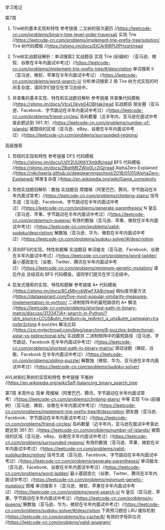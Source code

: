学习笔记

第7周
1. Trie树的基本实现和特性
参考链接
二叉树的层次遍历  //https://leetcode-cn.com/problems/binary-tree-level-order-traversal/
实现 Trie         //https://leetcode-cn.com/problems/implement-trie-prefix-tree/solution/
Tire 树代码模板   //https://shimo.im/docs/EICAr9lRPUIPHxsH/read

2. Trie树实战题目解析：单词搜索2
实战题目
实现 Trie (前缀树) （亚马逊、微软、谷歌在半年内面试中考过）//https://leetcode-cn.com/problems/implement-trie-prefix-tree/#/description
单词搜索 II （亚马逊、微软、苹果在半年内面试中考过）  //https://leetcode-cn.com/problems/word-search-ii/
分析单词搜索 2 用 Tire 树方式实现的时间复杂度，请同学们提交在学习总结中。


3. 并查集的基本实现、特性和实战题目解析
参考链接
并查集代码模板  //https://shimo.im/docs/VtcxL0kyp04OBHak/read
实战题目
朋友圈（亚马逊、Facebook、字节跳动在半年内面试中考过）//https://leetcode-cn.com/problems/friend-circles/
岛屿数量（近半年内，亚马逊在面试中考查此题达到 361 次）//https://leetcode-cn.com/problems/number-of-islands/
被围绕的区域（亚马逊、eBay、谷歌在半年内面试中考过）//https://leetcode-cn.com/problems/surrounded-regions/

高级搜索
1. 剪枝的实现和特性
参考链接
DFS 代码模板 //https://shimo.im/docs/UdY2UUKtliYXmk8t/read
BFS 代码模板 //https://shimo.im/docs/ZBghMEZWix0Lc2jQ/read
AlphaZero Explained //https://nikcheerla.github.io/deeplearningschool/2018/01/01/AlphaZero-Explained/
棋类复杂度 //https://en.wikipedia.org/wiki/Game_complexity

2. 剪枝实战题目解析：数独
实战题目
爬楼梯（阿里巴巴、腾讯、字节跳动在半年内面试常考）//https://leetcode-cn.com/problems/climbing-stairs/
括号生成（亚马逊、Facebook、字节跳动在半年内面试中考过）//https://leetcode-cn.com/problems/generate-parentheses/
N 皇后（亚马逊、苹果、字节跳动在半年内面试中考过）//https://leetcode-cn.com/problems/n-queens/
有效的数独（亚马逊、苹果、微软在半年内面试中考过）//https://leetcode-cn.com/problems/valid-sudoku/description/
解数独（亚马逊、华为、微软在半年内面试中考过）//https://leetcode-cn.com/problems/sudoku-solver/#/description

3. 双向BFS的实现、特性和题解
实战题目
单词接龙（亚马逊、Facebook、谷歌在半年内面试中考过）//https://leetcode-cn.com/problems/word-ladder/
最小基因变化（谷歌、Twitter、腾讯在半年内面试中考过）//https://leetcode-cn.com/problems/minimum-genetic-mutation/
课后作业
总结双向 BFS 代码模版，请同学们提交在学习总结中。

4. 启发式搜索的实现、特性和题解
参考链接
A* 代码模板 //https://shimo.im/docs/8CzMlrcvbWwFXA8r/read
相似度测量方法 //https://dataaspirant.com/five-most-popular-similarity-measures-implementation-in-python/
二进制矩阵中的最短路径的 A* 解法 //https://leetcode-cn.com/problems/shortest-path-in-binary-matrix/discuss/313347/A*-search-in-Python/?utm_source=LCUS&utm_medium=ip_redirect_q_uns&utm_campaign=transfer2china
8 puzzles 解法比较 //https://zxi.mytechroad.com/blog/searching/8-puzzles-bidirectional-astar-vs-bidirectional-bfs/
实战题目
二进制矩阵中的最短路径（亚马逊、字节跳动、Facebook 在半年内面试中考过）//https://leetcode-cn.com/problems/shortest-path-in-binary-matrix/
滑动谜题（微软、谷歌、Facebook 在半年内面试中考过）//https://leetcode-cn.com/problems/sliding-puzzle/
解数独（微软、华为、亚马逊在半年内面试中考过）//https://leetcode-cn.com/problems/sudoku-solver/


AVL树和红黑树的实现和特性
参考链接
平衡树 //https://en.wikipedia.org/wiki/Self-balancing_binary_search_tree

第7周
本周作业
简单
爬楼梯（阿里巴巴、腾讯、字节跳动在半年内面试常考）//https://leetcode-cn.com/problems/climbing-stairs/
中等
实现 Trie (前缀树) （亚马逊、微软、谷歌在半年内面试中考过）//https://leetcode-cn.com/problems/implement-trie-prefix-tree/#/description
朋友圈（亚马逊、Facebook、字节跳动在半年内面试中考过）//https://leetcode-cn.com/problems/friend-circles/
岛屿数量（近半年内，亚马逊在面试中考查此题达到 361 次）//https://leetcode-cn.com/problems/number-of-islands/
被围绕的区域（亚马逊、eBay、谷歌在半年内面试中考过）//https://leetcode-cn.com/problems/surrounded-regions/
有效的数独（亚马逊、苹果、微软在半年内面试中考过）//https://leetcode-cn.com/problems/valid-sudoku/description/
括号生成（亚马逊、Facebook、字节跳动在半年内面试中考过）//https://leetcode-cn.com/problems/generate-parentheses/
单词接龙（亚马逊、Facebook、谷歌在半年内面试中考过）//https://leetcode-cn.com/problems/word-ladder/
最小基因变化（谷歌、Twitter、腾讯在半年内面试中考过）//https://leetcode-cn.com/problems/minimum-genetic-mutation/
困难
单词搜索 II （亚马逊、微软、苹果在半年内面试中考过）//https://leetcode-cn.com/problems/word-search-ii/
N 皇后（亚马逊、苹果、字节跳动在半年内面试中考过）//https://leetcode-cn.com/problems/n-queens/
解数独（亚马逊、华为、微软在半年内面试中考过）//https://leetcode-cn.com/problems/sudoku-solver/#/description
下周预习题目
LRU 缓存机制 //https://leetcode-cn.com/problems/lru-cache/#/
有效的字母异位词 //https://leetcode-cn.com/problems/valid-anagram/